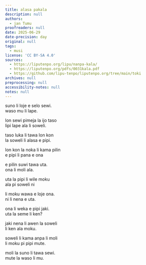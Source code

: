 ```yaml
---
title: alasa pakala
description: null
authors:
  - jan Tumu
proofreaders: null
date: 2025-06-29
date-precision: day
original: null
tags:
  - musi
license: 'CC BY-SA 4.0'
sources:
  - https://liputenpo.org/lipu/nanpa-kala/
  - https://liputenpo.org/pdfs/0031kala.pdf
  - https://github.com/lipu-tenpo/liputenpo.org/tree/main/toki
archives: null
preprocessing: null
accessibility-notes: null
notes: null
---
```

suno li loje e selo sewi.  
waso mu li lape.  

lon sewi pimeja la ijo taso  
lipi lape ala li soweli.  

taso luka li tawa lon kon  
la soweli li alasa e pipi.  

lon kon la noka li kama pilin  
e pipi li pana e ona  

e pilin suwi tawa uta.  
ona li moli ala.  

uta la pipi li wile moku  
ala pi soweli ni  

li moku wawa e loje ona.  
ni li nena e uta.  

ona li weka e pipi jaki.  
uta la seme li ken?  

jaki nena li awen la soweli  
li ken ala moku.  

soweli li kama anpa li moli  
li moku pi pipi mute.  

moli la suno li tawa sewi.  
mute la waso li mu.  
